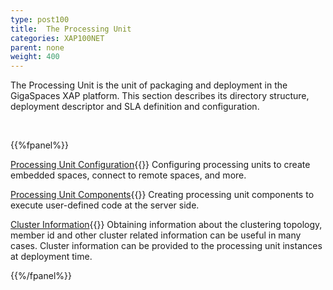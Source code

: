 ```yaml
---
type: post100
title:  The Processing Unit
categories: XAP100NET
parent: none
weight: 400
---
```



The Processing Unit is the unit of packaging and deployment in the GigaSpaces XAP platform. This section describes its directory structure, deployment descriptor and SLA definition and configuration.


<br>

{{%fpanel%}}

[Processing Unit Configuration](./pu-config.html){{<wbr>}}
Configuring processing units to create embedded spaces, connect to remote spaces, and more.

[Processing Unit Components](./pu-components.html){{<wbr>}}
Creating processing unit components to execute user-defined code at the server side.

[Cluster Information](./obtaining-cluster-information.html){{<wbr>}}
Obtaining information about the clustering topology, member id and other cluster related information can be useful in many cases. Cluster information can be provided to the processing unit instances at deployment time.

{{%/fpanel%}}
